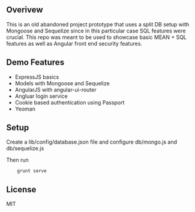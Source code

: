 ## Overivew
This is an old abandoned project prototype that uses a split DB setup with Mongoose and Sequelize since in this particular case SQL features were crucial. This repo was meant to be used to showcase basic MEAN + SQL features as well as Angular front end security features.

## Demo Features
* ExpressJS basics
* Models with Mongoose and Sequelize
* AngularJS with angular-ui-router
* Angluar login service
* Cookie based authentication using Passport 
* Yeoman

## Setup

Create a lib/config/database.json file and configure db/mongo.js and db/sequelize.js

Then run

		grunt serve

## License
MIT
